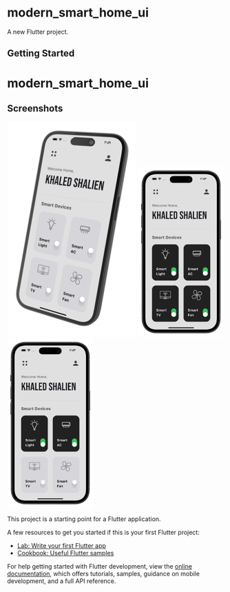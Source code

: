 # modern_smart_home_ui

A new Flutter project.

## Getting Started

# modern_smart_home_ui

## Screenshots

<p float="left">
  <img src="assets/images/smart_home_1.png" width="300" />
  <img src="assets/images/smart_home_4.png" width="200" />
   <img src="assets/images/smart_home_6.png" width="200" />
</p>




This project is a starting point for a Flutter application.

A few resources to get you started if this is your first Flutter project:

- [Lab: Write your first Flutter app](https://docs.flutter.dev/get-started/codelab)
- [Cookbook: Useful Flutter samples](https://docs.flutter.dev/cookbook)

For help getting started with Flutter development, view the
[online documentation](https://docs.flutter.dev/), which offers tutorials,
samples, guidance on mobile development, and a full API reference.
